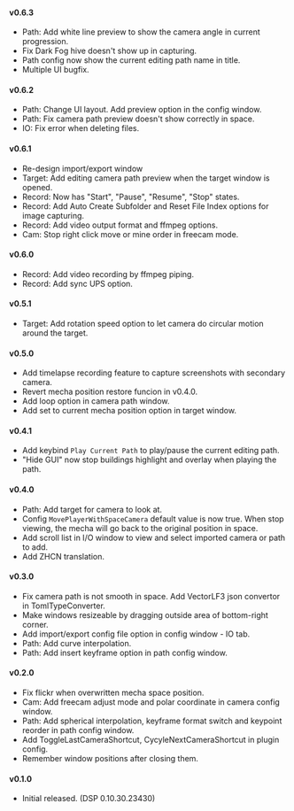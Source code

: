 #### v0.6.3
- Path: Add white line preview to show the camera angle in current progression.
- Fix Dark Fog hive doesn't show up in capturing.
- Path config now show the current editing path name in title.
- Multiple UI bugfix.

#### v0.6.2
- Path: Change UI layout. Add preview option in the config window.
- Path: Fix camera path preview doesn't show correctly in space.
- IO: Fix error when deleting files.

#### v0.6.1
- Re-design import/export window
- Target: Add editing camera path preview when the target window is opened.
- Record: Now has "Start", "Pause", "Resume", "Stop" states.
- Record: Add Auto Create Subfolder and Reset File Index options for image capturing.
- Record: Add video output format and ffmpeg options.
- Cam: Stop right click move or mine order in freecam mode.

#### v0.6.0
- Record: Add video recording by ffmpeg piping.
- Record: Add sync UPS option.

#### v0.5.1
- Target: Add rotation speed option to let camera do circular motion around the target.  

#### v0.5.0
- Add timelapse recording feature to capture screenshots with secondary camera.
- Revert mecha position restore funcion in v0.4.0.
- Add loop option in camera path window.
- Add set to current mecha position option in target window.

#### v0.4.1
- Add keybind `Play Current Path` to play/pause the current editing path.
- "Hide GUI" now stop buildings highlight and overlay when playing the path.

#### v0.4.0
- Path: Add target for camera to look at.
- Config `MovePlayerWithSpaceCamera` default value is now true. When stop viewing, the mecha will go back to the original position in space.
- Add scroll list in I/O window to view and select imported camera or path to add.  
- Add ZHCN translation.

#### v0.3.0
- Fix camera path is not smooth in space. Add VectorLF3 json convertor in TomlTypeConverter.   
- Make windows resizeable by dragging outside area of bottom-right corner.
- Add import/export config file option in config window - IO tab.
- Path: Add curve interpolation.  
- Path: Add insert keyframe option in path config window.  

#### v0.2.0
- Fix flickr when overwritten mecha space position.
- Cam: Add freecam adjust mode and polar coordinate in camera config window.
- Path: Add spherical interpolation, keyframe format switch and keypoint reorder in path config window.
- Add ToggleLastCameraShortcut, CycyleNextCameraShortcut in plugin config.
- Remember window positions after closing them.

#### v0.1.0
- Initial released. (DSP 0.10.30.23430)  